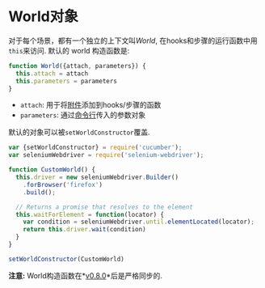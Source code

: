 # World对象

对于每个场景，都有一个独立的上下文叫*World*, 在hooks和步骤的运行函数中用`this`来访问.
默认的 world 构造函数是:

```javascript
function World({attach, parameters}) {
  this.attach = attach
  this.parameters = parameters
}
```

* `attach`: 用于将[附件](./attachments.md)添加到hooks/步骤的函数
* `parameters`: 通过[命令行](/execution/cli.md#world-parameters)传入的参数对象

默认的对象可以被`setWorldConstructor`覆盖.

```javascript
var {setWorldConstructor} = require('cucumber');
var seleniumWebdriver = require('selenium-webdriver');

function CustomWorld() {
  this.driver = new seleniumWebdriver.Builder()
    .forBrowser('firefox')
    .build();

  // Returns a promise that resolves to the element
  this.waitForElement = function(locator) {
    var condition = seleniumWebdriver.until.elementLocated(locator);
    return this.driver.wait(condition)
  }
}

setWorldConstructor(CustomWorld)
```

**注意:** World构造函数在*[v0.8.0](https://github.com/cucumber/cucumber-js/releases/tag/v0.8.0)*后是严格同步的.
